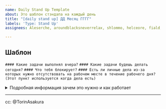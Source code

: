 ```yaml
---
name: Daily Stand Up Template
about: Это шаблон стэндапа на каждый день
title: "[daily stand up] ДД Месяц ГГГГ"
labels: 'Type: Stand Up'
assignees: Aleserche, aroundblacksneverrelax, shlommo, helceore, fiald, Bapen1k

---
```


## Шаблон 
`#### Какие задачи выполнял вчера?`
`#### Какие задачи будешь делать сегодня?`
`#### Что тебя блокирует?`
`#### Есть ли личные дела из-за которых нужно отсутствовать на рабочем месте в течение рабочего дня? (Этот пункт используется когда дела есть)` 

<details>
<summary>Подробная информация зачем это нужно и как работает</summary>

## Немного вводной информации
Привет! Мы с @TorinAsakura договорились избавиться от чата для разработчиков в угоду прозрачности. Чата, где @TorinAsakura проводил дэйли стэндапы/брифинги. Также @TorinAsakura отдал мне эту функцию и теперь я за нее отвечаю. Идея была в том, что бы перенести брифинги из чата для разработчиков в общий чат команды (Atlantis United in telegram), но я думаю что поступлю иначе. 

В общем некоторым из вас я уже рассказывал о моем желании как-то автоматизировать этот процесс. Настроить бота/скрипт, который бы выполнял это автоматически. Но так как сейчас нет конечного понимая что и как этот алгоритм должен делать, я побуду вместо бота :) Ручками буду это делать и собирать информацию. 

В отдельном тикете — https://github.com/AtlantisUnited/maintenance/issues/11, можно будет поделиться впечатлениями и написать что душе угодно по поводу daily stand up. 

### Какие задачи решает daily stand up
1. Подготовка к рабочему дню и планирование его
2. Получение актуальной информации для всех участников команды
3. Получение информации о том, у кого из участников есть сложности и кому нужна помощь

### Описание процесса в целом

1. Я @aroundblacksneverrelax создаю тикет пока что в этой репе (maintenance)
2. В этом тикете в теле будет шаблон текста, который можно будет скопировать, а также будет отмечен @TorinAsakura 
3. Быстро отвечаешь на вопросы (займет ~5 минут)
4. Идешь дальше по делам 
5. После того как каждый из тех кто в assignee отметится я закрываю тикет

### Как daily stand up должен происходить или что делать? 
Все просто. Каждый участник берет шаблон заголовков отсюда, делает ctrl+c & ctrl+v и добавляет информацию о том: 
1. Какими задачами занимается? **(Можно указать #issue)**
2. Какими задачами будет заниматься **(Можно указать #issue)**
3. Есть ли что-то что блокирует выполнение задач? **(Тут можно поподробнее)**
4. Добавляет что-то от себя **(по желанию)**


### Некоторые правила которых стоит придерживаться
- в первую очередь это stand up, не дискуссия, информация здесь для того, что бы каждый был в курсе кто и чем занимается, а также какие есть сложности, соответственно обсуждать что-то подробно здесь не стоит
- технические детали это важно, но если вы чувствуете что вам нужно что-то обсудить, то лучше это делать в целевом issue, для этого можно просто попросить перейти туда или использовать "@mention"

### Пример ответа
#### Какие задачи выполнял вчера? (Если вчера было воскресенье, то имеется ввиду предыдущий рабочий день, в данном случае пятница)

1. Issue Link 1, с ним была проблема потому что blah blah blah
2. Issue Link 2

#### Какие задачи будешь делать сегодня?

1. Issue Link 3, выглядит как изи
2. Issue Link 4

И еще вот этот таск (описание таска) буду делать, но его пока на трекере нет, позже заведу или попрошу тебя в лс @aroundblacksneverrelax 

#### Что тебя блокирует? 
На данный момент ничего 

## Еще моих соображений
В перспективе я рассчитываю получить маленький ритуал, который позволит мне и @TorinAsakura лишний раз не дергать участников команды в надежде получить актуальную информацию. А также рассчитываю на увеличение самостоятельности участников команды. Поэтому я пока в ручном режиме это все буду делать и буду наблюдать :) 

**Повторю:** в отдельном тикете — https://github.com/AtlantisUnited/maintenance/issues/11, можно будет поделиться впечатлениями и написать что душе угодно по поводу daily stand up. 

**По поводу чатов и созвонов:** т.к это что-то типа пилота, от них мы ни в коем случае не отказываемся. Если есть проблемы пишите/звоните конечно! Если есть вопросы и хочется задать их в чате, пишите в группу в телеграм — Atlantis United. 



</details>

---

cc: @TorinAsakura
